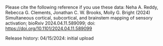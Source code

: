 Please cite the following reference if you use these data:
Neha A. Reddy, Rebecca G. Clements, Jonathan C. W. Brooks, Molly G. Bright (2024) Simultaneous cortical, subcortical, and brainstem mapping of sensory activation; bioRxiv 2024.04.11.589099; doi: https://doi.org/10.1101/2024.04.11.589099

Release history:
04/15/2024: initial upload
